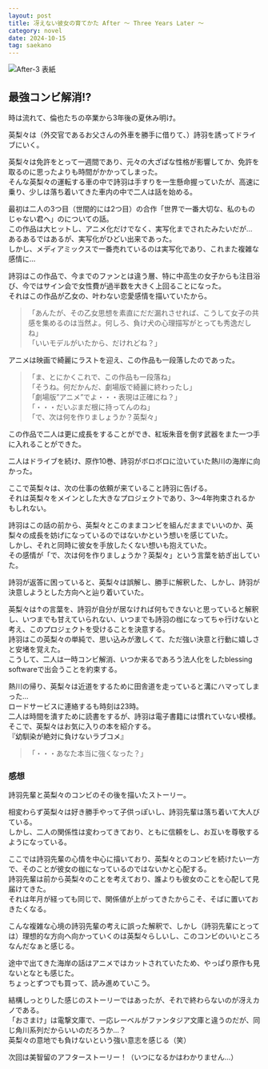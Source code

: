 ```yaml
---
layout: post
title: 冴えない彼女の育てかた After 〜 Three Years Later 〜
category: novel
date: 2024-10-15
tag: saekano
---
```


![After-3 表紙]({{site.baseurl}}/pic/saekano/fine/after-3.png)

## 最強コンビ解消!?

時は流れて、倫也たちの卒業から3年後の夏休み明け。  

英梨々は（外交官であるお父さんの外車を勝手に借りて、）詩羽を誘ってドライブにいく。  

英梨々は免許をとって一週間であり、元々の大ざぱな性格が影響してか、免許を取るのに思ったよりも時間がかかってしまった。  
そんな英梨々の運転する車の中で詩羽は手すりを一生懸命握っていたが、高速に乗り、少しは落ち着いてきた車内の中で二人は話を始める。  

最初は二人の3つ目（世間的には2つ目）の合作「世界で一番大切な、私のものじゃない君へ」のについての話。  
この作品は大ヒットし、アニメ化だけでなく、実写化までされたみたいだが…  
あるあるではあるが、実写化がひどい出来であった。  
しかし、メディアミックスで一番売れているのは実写化であり、これまた複雑な感情に…  

詩羽はこの作品で、今までのファンとは違う層、特に中高生の女子からも注目浴び、今ではサイン会で女性費が過半数を大きく上回ることになった。  
それはこの作品が乙女の、叶わない恋愛感情を描いていたから。  

> 「あんたが、その乙女思想を素直にだだ漏れさせれば、こうして女子の共感を集めるのは当然よ。何しろ、負け犬の心理描写がとっても秀逸だしね」  
> 「いいモデルがいたから、だけれどね？」

アニメは映画で綺麗にラストを迎え、この作品も一段落したのであった。  
> 「ま、とにかくこれで、この作品も一段落ね」  
> 「そうね。何だかんだ、劇場版で綺麗に終わったし」  
> 「劇場版”アニメ”でよ・・・表現は正確にね？」  
> 「・・・だいぶまだ根に持ってんのね」  
> 「で、次は何を作りましょうか？英梨々」

この作品で二人は更に成長をすることができ、紅坂朱音を倒す武器をまた一つ手に入れることができた。  

二人はドライブを続け、原作10巻、詩羽がボロボロに泣いていた熱川の海岸に向かった。  

ここで英梨々は、次の仕事の依頼が来ていること詩羽に告げる。  
それは英梨々をメインとした大きなプロジェクトであり、3〜4年拘束されるかもしれない。  

詩羽はこの話の前から、英梨々とこのままコンビを組んだままでいいのか、英梨々の成長を妨げになっているのではないかという想いを感じていた。  
しかし、それと同時に彼女を手放したくない想いも抱えていた。  
その感情が「で、次は何を作りましょうか？英梨々」という言葉を紡ぎ出していた。  

詩羽が返答に困っていると、英梨々は誤解し、勝手に解釈した、しかし、詩羽が決意しようとした方向へと辿り着いていた。  

英梨々は↑の言葉を、詩羽が自分が居なければ何もできないと思っていると解釈し、いつまでも甘えていられない、いつまでも詩羽の枷になってちゃ行けないと考え、このプロジェクトを受けることを決意する。  
詩羽はこの英梨々の単純で、思い込みが激しくて、ただ強い決意と行動に嬉しさと安堵を覚えた。  
こうして、二人は一時コンビ解消、いつか来るであろう法人化をしたblessing softwareで出会うことを約束する。  

熱川の帰り、英梨々は近道をするために田舎道を走っていると溝にハマってしまった…  
ロードサービスに連絡するも時刻は23時。  
二人は時間を潰すために読書をするが、詩羽は電子書籍には慣れていない模様。  
そこで、英梨々はお気に入りの本を紹介する。  
『幼馴染が絶対に負けないラブコメ』

> 「・・・あなた本当に強くなった？」

### 感想

詩羽先輩と英梨々のコンビのその後を描いたストーリー。  

相変わらず英梨々は好き勝手やって子供っぽいし、詩羽先輩は落ち着いて大人びている。  
しかし、二人の関係性は変わってきており、ともに信頼をし、お互いを尊敬するようになっている。  

ここでは詩羽先輩の心情を中心に描いており、英梨々とのコンビを続けたい一方で、そのことが彼女の枷になっているのではないかと心配する。  
詩羽先輩は前から英梨々のことを考えており、誰よりも彼女のことを心配して見届けてきた。  
それは年月が経っても同じで、関係値が上がってきたからこそ、そばに置いておきたくなる。  

こんな複雑な心境の詩羽先輩の考えに誤った解釈で、しかし（詩羽先輩にとっては）理想的な方向へ向かっていくのは英梨々らしいし、このコンビのいいところなんだなぁと感じる。  

途中で出てきた海岸の話はアニメではカットされていたため、やっぱり原作も見ないとなとも感じた。  
ちょっとずつでも買って、読み進めていこう。  

結構しっとりした感じのストーリーではあったが、それで終わらないのが冴えカノである。  
「おさまけ」は電撃文庫で、一応レーベルがファンタジア文庫と違うのだが、同じ角川系列だからいいのだろうか…？  
英梨々の意地でも負けないという強い意志を感じる（笑）  

次回は美智留のアフターストーリー！（いつになるかはわかりません…）
